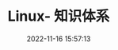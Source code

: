 ---
pageComponent:
  name: Catalogue
  data:
    path: 08.工具/11.Linux
    imgUrl: /img/catalogue/default.png
    description: Linux
title: Linux- 知识体系
date: 2022-11-16 15:57:13
permalink: /linux/
sidebar: false
article: false
comment: false
editLink: false
---